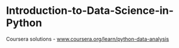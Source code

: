 # Introduction-to-Data-Science-in-Python
Coursera solutions - www.coursera.org/learn/python-data-analysis
